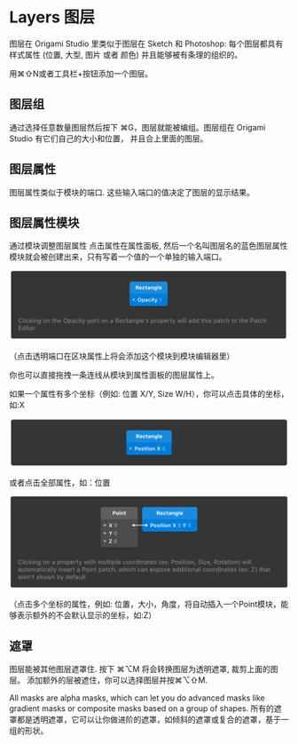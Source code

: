 # Layers 图层

图层在 Origami Studio 里类似于图层在 Sketch 和 Photoshop: 每个图层都具有样式属性 \(位置, 大型, 图片 或者 颜色\) 并且能够被有条理的组织的。

用⌘⇧N或者工具栏+按钮添加一个图层。

## 图层组

通过选择任意数量图层然后按下 ⌘G，图层就能被编组。图层组在 Origami Studio 有它们自己的大小和位置， 并且合上里面的图层。

## 图层属性

图层属性类似于模块的端口. 这些输入端口的值决定了图层的显示结果。

## 图层属性模块

通过模块调整图层属性 点击属性在属性面板, 然后一个名叫图层名的蓝色图层属性模块就会被创建出来，只有写着一个值的一个单独的输入端口。

![](/assets/6.png)

（点击透明端口在区块属性上将会添加这个模块到模块编辑器里）

你也可以直接拖拽一条连线从模块到属性面板的图层属性上。

如果一个属性有多个坐标（例如: 位置 X\/Y, Size W\/H），你可以点击具体的坐标，如:X

![](/assets/7.png)

或者点击全部属性，如：位置

![](/assets/8.png)

（点击多个坐标的属性，例如: 位置，大小，角度，将自动插入一个Point模块，能够表示额外的不会默认显示的坐标，如:Z）

## 遮罩

图层能被其他图层遮罩住. 按下 ⌘⌥M 将会转换图层为透明遮罩, 裁剪上面的图层。 添加额外的层被遮住，你可以选择图层并按⌘⌥⇧M. 

All masks are alpha masks, which can let you do advanced masks like gradient masks or composite masks based on a group of shapes. 所有的遮罩都是透明遮罩，它可以让你做进阶的遮罩，如倾斜的遮罩或复合的遮罩，基于一组的形状。 

